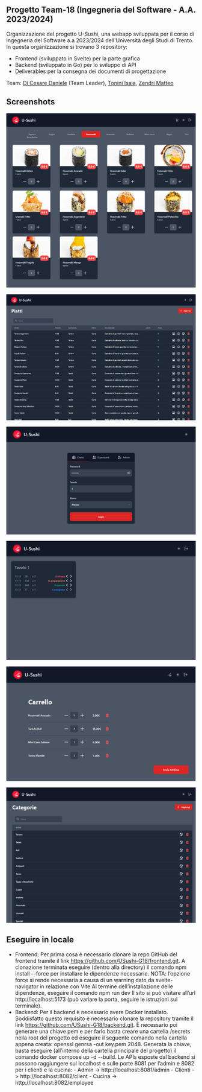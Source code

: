 ## Progetto Team-18 (Ingegneria del Software - A.A. 2023/2024)
Organizzazione del progetto U-Sushi, una webapp sviluppata per il corso di Ingegneria del Software a.a 2023/2024 dell'Università degli Studi di Trento.
In questa organizzazione si trovano 3 repository:
 - Frontend (sviluppato in Svelte) per la parte grafica
 - Backend (sviluppato in Go) per lo sviluppo di API
 - Deliverables per la consegna dei documenti di progettazione

Team: [Di Cesare Daniele](https://github.com/DiCesareDaniele) (Team Leader), [Tonini Isaia](https://github.com/Isax03), [Zendri Matteo](https://github.com/ZendriXXX)

## Screenshots
![screenshot](images/hosomaki.png)

![screenshot](images/plates.png)

![screenshot](images/login.png)

![screenshot](images/kitchen.png)

![screenshot](images/cart.png)

![screenshot](images/categories.png)

## Eseguire in locale 
- Frontend:
Per prima cosa è necessario clonare la repo GitHub del frontend tramite il link
https://github.com/USushi-G18/frontend.git.
A clonazione terminata eseguire (dentro alla directory) il comando npm install
--force per installare le dipendenze necessarie.
NOTA: l’opzione force si rende necessaria a causa di un warning dato da
svelte-navigator in relazione con Vite
Al termine dell’installazione delle dipendenze, eseguire il comando npm run dev
Il sito si può visitare all’url http://localhost:5173 (può variare la porta, seguire le
istruzioni sul terminale).
- Backend:
Per il backend è necessario avere Docker installato. Soddisfatto questo requisito è
necessario clonare la repository tramite il link
https://github.com/USushi-G18/backend.git. È necessario poi generare una chiave
pem e per farlo basta creare una cartella /secrets nella root del progetto ed
eseguire il seguente comando nella cartella appena creata:
openssl genrsa -out key.pem 2048.
Generata la chiave, basta eseguire (all’interno della cartella principale del progetto) il
comando docker compose up -d --build.
Le APIs esposte dal backend si possono raggiungere sul localhost e sulle porte 8081
per l’admin e 8082 per i clienti e la cucina:
\- Admin -> http://localhost:8081/admin
\- Clienti -> http://localhost:8082/client
\- Cucina -> http://localhost:8082/employee
